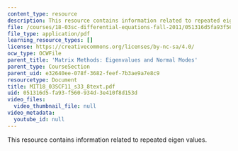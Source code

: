 ```yaml
---
content_type: resource
description: This resource contains information related to repeated eigen values.
file: /courses/18-03sc-differential-equations-fall-2011/051316d5fa93f560934d3e410f8d153d_MIT18_03SCF11_s33_8text.pdf
file_type: application/pdf
learning_resource_types: []
license: https://creativecommons.org/licenses/by-nc-sa/4.0/
ocw_type: OCWFile
parent_title: 'Matrix Methods: Eigenvalues and Normal Modes'
parent_type: CourseSection
parent_uid: e32640ee-078f-3682-feef-7b3ae9a7e8c9
resourcetype: Document
title: MIT18_03SCF11_s33_8text.pdf
uid: 051316d5-fa93-f560-934d-3e410f8d153d
video_files:
  video_thumbnail_file: null
video_metadata:
  youtube_id: null
---
```

This resource contains information related to repeated eigen values.
